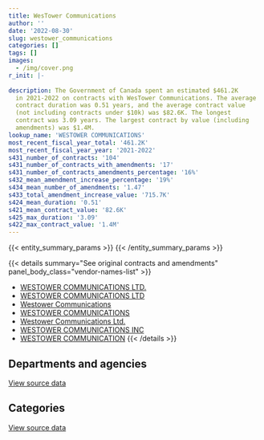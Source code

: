 ```yaml
---
title: WesTower Communications
author: ''
date: '2022-08-30'
slug: westower_communications
categories: []
tags: []
images:
  - /img/cover.png
r_init: |-
  
description: The Government of Canada spent an estimated $461.2K
  in 2021-2022 on contracts with WesTower Communications. The average
  contract duration was 0.51 years, and the average contract value
  (not including contracts under $10k) was $82.6K. The longest
  contract was 3.09 years. The largest contract by value (including
  amendments) was $1.4M.
lookup_name: 'WESTOWER COMMUNICATIONS'
most_recent_fiscal_year_total: '461.2K'
most_recent_fiscal_year_year: '2021-2022'
s431_number_of_contracts: '104'
s431_number_of_contracts_with_amendments: '17'
s431_number_of_contracts_amendments_percentage: '16%'
s432_mean_amendment_increase_percentage: '19%'
s434_mean_number_of_amendments: '1.47'
s433_total_amendment_increase_value: '715.7K'
s424_mean_duration: '0.51'
s421_mean_contract_value: '82.6K'
s425_max_duration: '3.09'
s422_max_contract_value: '1.4M'
---
```


<script src="/rmarkdown-libs/htmlwidgets/htmlwidgets.js"></script>
<link href="/rmarkdown-libs/datatables-css/datatables-crosstalk.css" rel="stylesheet" />
<script src="/rmarkdown-libs/datatables-binding/datatables.js"></script>
<script src="/rmarkdown-libs/jquery/jquery-3.6.0.min.js"></script>
<link href="/rmarkdown-libs/dt-core-bootstrap/css/dataTables.bootstrap.min.css" rel="stylesheet" />
<link href="/rmarkdown-libs/dt-core-bootstrap/css/dataTables.bootstrap.extra.css" rel="stylesheet" />
<script src="/rmarkdown-libs/dt-core-bootstrap/js/jquery.dataTables.min.js"></script>
<script src="/rmarkdown-libs/dt-core-bootstrap/js/dataTables.bootstrap.min.js"></script>
<link href="/rmarkdown-libs/crosstalk/css/crosstalk.min.css" rel="stylesheet" />
<script src="/rmarkdown-libs/crosstalk/js/crosstalk.min.js"></script>
<script src="/rmarkdown-libs/htmlwidgets/htmlwidgets.js"></script>
<link href="/rmarkdown-libs/datatables-css/datatables-crosstalk.css" rel="stylesheet" />
<script src="/rmarkdown-libs/datatables-binding/datatables.js"></script>
<script src="/rmarkdown-libs/jquery/jquery-3.6.0.min.js"></script>
<link href="/rmarkdown-libs/dt-core-bootstrap/css/dataTables.bootstrap.min.css" rel="stylesheet" />
<link href="/rmarkdown-libs/dt-core-bootstrap/css/dataTables.bootstrap.extra.css" rel="stylesheet" />
<script src="/rmarkdown-libs/dt-core-bootstrap/js/jquery.dataTables.min.js"></script>
<script src="/rmarkdown-libs/dt-core-bootstrap/js/dataTables.bootstrap.min.js"></script>
<link href="/rmarkdown-libs/crosstalk/css/crosstalk.min.css" rel="stylesheet" />
<script src="/rmarkdown-libs/crosstalk/js/crosstalk.min.js"></script>

{{< entity_summary_params >}}
{{< /entity_summary_params >}}

{{< details summary="See original contracts and amendments" panel_body_class="vendor-names-list" >}}
- [WESTOWER COMMUNICATIONS LTD.](https://search.open.canada.ca/en/ct/?sort=contract_value_f%20desc&page=1&search_text=%22WESTOWER%20COMMUNICATIONS%20LTD.%22)
- [WESTOWER COMMUNICATIONS LTD](https://search.open.canada.ca/en/ct/?sort=contract_value_f%20desc&page=1&search_text=%22WESTOWER%20COMMUNICATIONS%20LTD%22)
- [Westower Communications](https://search.open.canada.ca/en/ct/?sort=contract_value_f%20desc&page=1&search_text=%22Westower%20Communications%22)
- [WESTOWER COMMUNICATIONS](https://search.open.canada.ca/en/ct/?sort=contract_value_f%20desc&page=1&search_text=%22WESTOWER%20COMMUNICATIONS%22)
- [Westower Communications Ltd.](https://search.open.canada.ca/en/ct/?sort=contract_value_f%20desc&page=1&search_text=%22Westower%20Communications%20Ltd.%22)
- [WESTOWER COMMUNICATIONS INC](https://search.open.canada.ca/en/ct/?sort=contract_value_f%20desc&page=1&search_text=%22WESTOWER%20COMMUNICATIONS%20INC%22)
- [WESTOWER COMMUNICATION](https://search.open.canada.ca/en/ct/?sort=contract_value_f%20desc&page=1&search_text=%22WESTOWER%20COMMUNICATION%22)
{{< /details >}}

## Departments and agencies

<div id="htmlwidget-1" style="width:100%;height:auto;" class="datatables html-widget"></div>
<script type="application/json" data-for="htmlwidget-1">{"x":{"style":"bootstrap","filter":"none","vertical":false,"data":[["<a href=\"/departments/dfo-mpo/\">Fisheries and Oceans Canada<\/a>","<a href=\"/departments/dnd-mdn/\">National Defence<\/a>","<a href=\"/departments/ec/\">Environment and Climate Change Canada<\/a>","<a href=\"/departments/ic/\">Innovation, Science and Economic Development Canada<\/a>","<a href=\"/departments/pc/\">Parks Canada<\/a>","<a href=\"/departments/rcmp-grc/\">Royal Canadian Mounted Police<\/a>"],[316669.33,423431.72,133217.96,19530.8,17480,737318.23],[1196559.18,null,217678.88,null,83817.5,682997.66],[765401.15,null,204116.54,null,66941.5,541209.28],[379234.15,null,81991.81,null,null,null]],"container":"<table class=\"table table-striped table-hover row-border order-column display\">\n  <thead>\n    <tr>\n      <th>Department<\/th>\n      <th>2018-2019<\/th>\n      <th>2019-2020<\/th>\n      <th>2020-2021<\/th>\n      <th>2021-2022<\/th>\n    <\/tr>\n  <\/thead>\n<\/table>","options":{"order":[[4,"desc"]],"pageLength":10,"autoWidth":true,"columnDefs":[{"targets":1,"render":"function(data, type, row, meta) {\n    return type !== 'display' ? data : DTWidget.formatCurrency(data, \"$\", 2, 3, \",\", \".\", true, null);\n  }"},{"targets":2,"render":"function(data, type, row, meta) {\n    return type !== 'display' ? data : DTWidget.formatCurrency(data, \"$\", 2, 3, \",\", \".\", true, null);\n  }"},{"targets":3,"render":"function(data, type, row, meta) {\n    return type !== 'display' ? data : DTWidget.formatCurrency(data, \"$\", 2, 3, \",\", \".\", true, null);\n  }"},{"targets":4,"render":"function(data, type, row, meta) {\n    return type !== 'display' ? data : DTWidget.formatCurrency(data, \"$\", 2, 3, \",\", \".\", true, null);\n  }"},{"width":"16%","targets":[1,2,3,4]},{"className":"dt-right","targets":[1,2,3,4]}],"orderClasses":false}},"evals":["options.columnDefs.0.render","options.columnDefs.1.render","options.columnDefs.2.render","options.columnDefs.3.render"],"jsHooks":[]}</script>
<p class="text-right">
<a href="https://github.com/GoC-Spending/contracts-data/tree/main/data/out/vendors/westower_communications/summary_by_fiscal_year_by_department.csv" class="source-data-link btn btn-link">View source data</a>
</p>

## Categories

<div id="htmlwidget-2" style="width:100%;height:auto;" class="datatables html-widget"></div>
<script type="application/json" data-for="htmlwidget-2">{"x":{"style":"bootstrap","filter":"none","vertical":false,"data":[["<a href=\"/categories/facilities_and_construction/\">Facilities and construction<\/a>","<a href=\"/categories/professional_services/\">Professional services<\/a>","<a href=\"/categories/information_technology/\">Information technology<\/a>","<a href=\"/categories/transportation_and_logistics/\">Transportation and logistics<\/a>","<a href=\"/categories/industrial_products_and_services/\">Industrial products and services<\/a>"],[1260667.1,17480,216752.18,null,152748.76],[1783120.52,null,222516.33,null,175416.38],[1222891.15,75001.73,null,81986.1,197789.48],[311221.68,38196.67,null,null,111807.61]],"container":"<table class=\"table table-striped table-hover row-border order-column display\">\n  <thead>\n    <tr>\n      <th>Category<\/th>\n      <th>2018-2019<\/th>\n      <th>2019-2020<\/th>\n      <th>2020-2021<\/th>\n      <th>2021-2022<\/th>\n    <\/tr>\n  <\/thead>\n<\/table>","options":{"order":[[4,"desc"]],"dom":"t","pageLength":30,"autoWidth":true,"columnDefs":[{"targets":1,"render":"function(data, type, row, meta) {\n    return type !== 'display' ? data : DTWidget.formatCurrency(data, \"$\", 2, 3, \",\", \".\", true, null);\n  }"},{"targets":2,"render":"function(data, type, row, meta) {\n    return type !== 'display' ? data : DTWidget.formatCurrency(data, \"$\", 2, 3, \",\", \".\", true, null);\n  }"},{"targets":3,"render":"function(data, type, row, meta) {\n    return type !== 'display' ? data : DTWidget.formatCurrency(data, \"$\", 2, 3, \",\", \".\", true, null);\n  }"},{"targets":4,"render":"function(data, type, row, meta) {\n    return type !== 'display' ? data : DTWidget.formatCurrency(data, \"$\", 2, 3, \",\", \".\", true, null);\n  }"},{"width":"16%","targets":[1,2,3,4]},{"className":"dt-right","targets":[1,2,3,4]}],"orderClasses":false,"lengthMenu":[10,25,30,50,100]}},"evals":["options.columnDefs.0.render","options.columnDefs.1.render","options.columnDefs.2.render","options.columnDefs.3.render"],"jsHooks":[]}</script>
<p class="text-right">
<a href="https://github.com/GoC-Spending/contracts-data/tree/main/data/out/vendors/westower_communications/summary_by_fiscal_year_by_category.csv" class="source-data-link btn btn-link">View source data</a>
</p>
